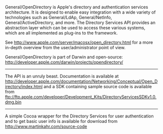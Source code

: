 

General/OpenDirectory is Apple's directory and authentication services architecture. It is designed to enable easy integration with a wide variety of technologies such as General/LdAp, General/NetInfo, General/ActiveDirectory, and more. The Directory Services API provides an abstraction layer which can be used to access these various systems, which are all implemented as plug-ins to the framework.

See http://www.apple.com/server/macosx/open_directory.html for a more in-depth overview from the user/administrator point of view.

General/OpenDirectory is part of Darwin and open-source: http://developer.apple.com/darwin/projects/opendirectory/

----

The API is an unruly beast. Documentation is available at http://developer.apple.com/documentation/Networking/Conceptual/Open_Directory/index.html and a SDK containing sample source code is available from ftp://ftp.apple.com/developer/Development_Kits/DirectoryServicesSDKv1.0.dmg.bin

----

A simple Cocoa wrapper for the Directory Services for user authentication and to get basic user info is available for download from http://www.martinkahr.com/source-code
